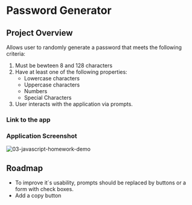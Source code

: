 # Password Generator

## Project Overview
Allows user to randomly generate a password that meets the following criteria:

1. Must be bewteen 8 and 128 characters
2. Have at least one of the following properties:
   - Lowercase characters
   - Uppercase characters
   - Numbers
   - Special Characters
3. User interacts with the application via prompts. 

### Link to the app

### Application Screenshot
![03-javascript-homework-demo](https://user-images.githubusercontent.com/54341829/109610238-181a8e80-7af2-11eb-93a5-399856062321.png)

## Roadmap
- To improve it´s usability, prompts should be replaced by buttons or a form with check boxes.
- Add a copy button
